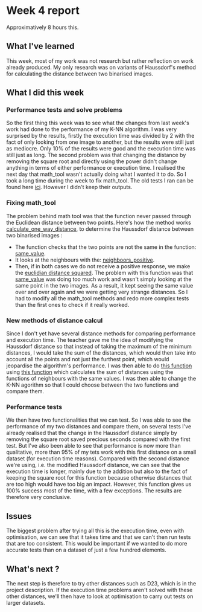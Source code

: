 # Week 4 report

Approximatively 8 hours this.

## What I've learned

This week, most of my work was not research but rather reflection on work already produced. My only research was on variants of Haussdorf's method for calculating the distance between two binarised images.

## What I did this week

### Performance tests and solve problems

So the first thing this week was to see what the changes from last week's work had done to the performance of my K-NN algorithm. I was very surprised by the results, firstly the execution time was divided by 2 with the fact of only looking from one image to another, but the results were still just as mediocre. Only 10% of the results were good and the execution time was still just as long. The second problem was that changing the distance by removing the square root and directly using the power didn't change anything in terms of either performance or execution time. 
I realised the next day that math_tool wasn't actually doing what I wanted it to do. So I took a long time during the week to fix math_tool.
The old tests I ran can be found here [ici](https://github.com/mathisdesaulty/MathisDESAULTY/commit/7ebe17ff4b94889294c441340712eacecfb3c91a). However I didn't keep their outputs.

### Fixing math_tool 

The problem behind math tool was that the function never passed through the Euclidean distance between two points. Here's how the method works [calculate_one_way_distance](https://github.com/mathisdesaulty/MathisDESAULTY/blob/e2eac061c0fbe3e562b4a9961e212f77b389d741/Object/math_tool.py#L52-L71), to determine the Haussdorf distance between two binarised images :
- The function checks that the two points are not the same in the function: [same_value](https://github.com/mathisdesaulty/MathisDESAULTY/blob/e2eac061c0fbe3e562b4a9961e212f77b389d741/Object/math_tool.py#L39-L50).
- It looks at the neighbours with the: [neighboors_positive](https://github.com/mathisdesaulty/MathisDESAULTY/blob/e2eac061c0fbe3e562b4a9961e212f77b389d741/Object/math_tool.py#L14-L37).
- Then, if in both cases we do not receive a positive response, we make the [euclidian distance squared](https://github.com/mathisdesaulty/MathisDESAULTY/blob/e2eac061c0fbe3e562b4a9961e212f77b389d741/Object/math_tool.py#L67-L68).
The problem with this function was that [same_value](https://github.com/mathisdesaulty/MathisDESAULTY/blob/e2eac061c0fbe3e562b4a9961e212f77b389d741/Object/math_tool.py#L39-L50) was doing too much work and wasn't simply looking at the same point in the two images. As a result, it kept seeing the same value over and over again and we were getting very strange distances.
So I had to modify all the math_tool methods and redo more complex tests than the first ones to check if it really worked.

### New methods of distance calcul

Since I don't yet have several distance methods for comparing performance and execution time. The teacher gave me the idea of modifying the Haussdorf distance so that instead of taking the maximum of the minimum distances, I would take the sum of the distances, which would then take into account all the points and not just the furthest point, which would jeopardise the algorithm's performance.
I was then able to do [this function](https://github.com/mathisdesaulty/MathisDESAULTY/blob/e2eac061c0fbe3e562b4a9961e212f77b389d741/Object/math_tool.py#L115-L132) using [this function](https://github.com/mathisdesaulty/MathisDESAULTY/blob/e2eac061c0fbe3e562b4a9961e212f77b389d741/Object/math_tool.py#L93-L112) which calculates the sum of distances using the functions of neighbours with the same values.
I was then able to change the K-NN agorithm so that I could choose between the two functions and compare them. 

### Performance tests

We then have two functionalities that we can test. 
So I was able to see the performance of my two distances and compare them, on several tests I've already realised that the change in the Haussdorf distance simply by removing the square root saved precious seconds compared with the first test. But I've also been able to see that performance is now more than qualitative, more than 95% of my tets work with this first distance on a small dataset (for execution time reasons).
Compared with the second distance we're using, i.e. the modified Haussdorf distance, we can see that the execution time is longer, mainly due to the addition but also to the fact of keeping the square root for this function because otherwise distances that are too high would have too big an impact. However, this function gives us 100% success most of the time, with a few exceptions. 
The results are therefore very conclusive.

## Issues

The biggest problem after trying all this is the execution time, even with optimisation, we can see that it takes time and that we can't then run tests that are too consistent. This would be important if we wanted to do more accurate tests than on a dataset of just a few hundred elements. 

## What's next ?

The next step is therefore to try other distances such as D23, which is in the project description. If the execution time problems aren't solved with these other distances, we'll then have to look at optimisation to carry out tests on larger datasets. 